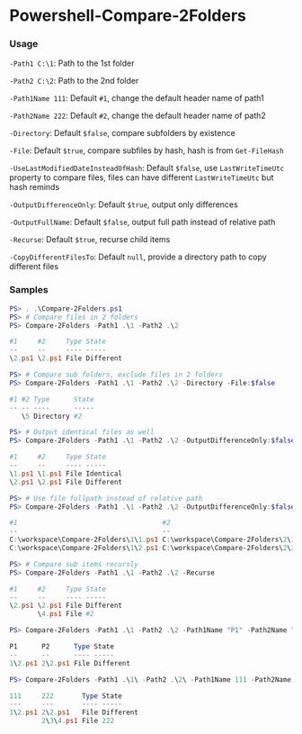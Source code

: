 # Powershell-Compare-2Folders

### Usage

`-Path1 C:\1`: Path to the 1st folder

`-Path2 C:\2`: Path to the 2nd folder

`-Path1Name 111`: Default `#1`, change the default header name of path1

`-Path2Name 222`: Default `#2`, change the default header name of path2

`-Directory`: Default `$false`, compare subfolders by existence

`-File`: Default `$true`, compare subfiles by hash, hash is from `Get-FileHash`

`-UseLastModifiedDateInsteadOfHash`: Default `$false`, use `LastWriteTimeUtc` property to compare files, files can have different `LastWriteTimeUtc` but hash reminds

`-OutputDifferenceOnly`: Default `$true`, output only differences

`-OutputFullName`: Default `$false`, output full path instead of relative path

`-Recurse`: Default `$true`, recurse child items

`-CopyDifferentFilesTo`: Default `null`, provide a directory path to copy different files

### Samples

```powershell
PS> . .\Compare-2Folders.ps1
PS> # Compare files in 2 folders
PS> Compare-2Folders -Path1 .\1 -Path2 .\2

#1     #2     Type State
--     --     ---- -----
\2.ps1 \2.ps1 File Different

PS> # Compare sub folders, exclude files in 2 folders
PS> Compare-2Folders -Path1 .\1 -Path2 .\2 -Directory -File:$false

#1 #2 Type      State
-- -- ----      -----
   \5 Directory #2

PS> # Output identical files as well
PS> Compare-2Folders -Path1 .\1 -Path2 .\2 -OutputDifferenceOnly:$false

#1     #2     Type State
--     --     ---- -----
\1.ps1 \1.ps1 File Identical
\2.ps1 \2.ps1 File Different

PS> # Use file fullpath instead of relative path
PS> Compare-2Folders -Path1 .\1 -Path2 .\2 -OutputDifferenceOnly:$false -OutputFullName

#1                                    #2                                    Type State
--                                    --                                    ---- -----
C:\workspace\Compare-2Folders\1\1.ps1 C:\workspace\Compare-2Folders\2\1.ps1 File Identical
C:\workspace\Compare-2Folders\1\2.ps1 C:\workspace\Compare-2Folders\2\2.ps1 File Different

PS> # Compare sub items recursly
PS> Compare-2Folders -Path1 .\1 -Path2 .\2 -Recurse

#1     #2     Type State
--     --     ---- -----
\2.ps1 \2.ps1 File Different
       \4.ps1 File #2

PS> Compare-2Folders -Path1 .\1 -Path2 .\2 -Path1Name "P1" -Path2Name "P2"

P1      P2      Type State
--      --      ---- -----
1\2.ps1 2\2.ps1 File Different

PS> Compare-2Folders -Path1 .\1\ -Path2 .\2\ -Path1Name 111 -Path2Name 222 -Recurse -CopyDifferentFilesTo .\copyfiles

111     222       Type State
---     ---       ---- -----
1\2.ps1 2\2.ps1   File Different
        2\3\4.ps1 File 222
```
